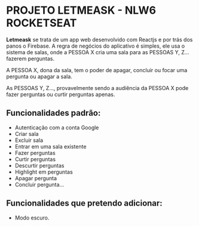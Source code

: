 # PROJETO LETMEASK - NLW6 ROCKETSEAT

<strong>Letmeask</strong> se trata de um app web desenvolvido com Reactjs e por trás dos panos o Firebase. A regra de negócios do aplicativo é simples, ele usa o sistema de salas, onde a PESSOA X cria uma sala para as PESSOAS Y, Z... fazerem perguntas.

A PESSOA X, dona da sala, tem o poder de apagar, concluir ou focar uma pergunta ou apagar a sala.

As PESSOAS Y, Z..., provavelmente sendo a audiência da PESSOA X pode fazer perguntas ou curtir perguntas apenas. 

## Funcionalidades padrão:
- Autenticação com a conta Google
- Criar sala
- Excluir sala
- Entrar em uma sala existente
- Fazer perguntas
- Curtir perguntas
- Descurtir perguntas
- Highlight em perguntas
- Apagar pergunta
- Concluir pergunta...


## Funcionalidades que pretendo adicionar:
- Modo escuro.



